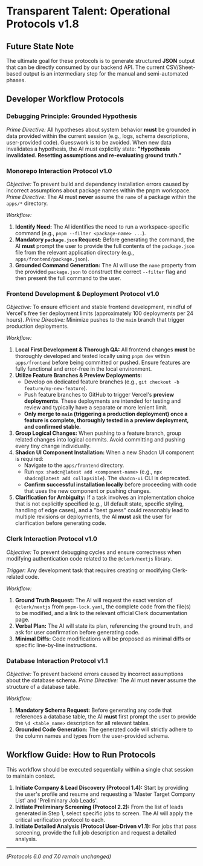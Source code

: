 # Transparent Talent: Operational Protocols v1.8

## Future State Note
The ultimate goal for these protocols is to generate structured **JSON** output that can be directly consumed by our backend API. The current CSV/Sheet-based output is an intermediary step for the manual and semi-automated phases.

## Developer Workflow Protocols

### Debugging Principle: Grounded Hypothesis
*Prime Directive:* All hypotheses about system behavior **must** be grounded in data provided within the current session (e.g., logs, schema descriptions, user-provided code). Guesswork is to be avoided. When new data invalidates a hypothesis, the AI must explicitly state: **"Hypothesis invalidated. Resetting assumptions and re-evaluating ground truth."**

### Monorepo Interaction Protocol v1.0
*Objective:* To prevent build and dependency installation errors caused by incorrect assumptions about package names within the pnpm workspace.
*Prime Directive:* The AI must **never** assume the `name` of a package within the `apps/*` directory.

*Workflow:*
1.  **Identify Need:** The AI identifies the need to run a workspace-specific command (e.g., `pnpm --filter <package-name> ...`).
2.  **Mandatory `package.json` Request:** Before generating the command, the AI **must** prompt the user to provide the full contents of the `package.json` file from the relevant application directory (e.g., `apps/frontend/package.json`).
3.  **Grounded Command Generation:** The AI will use the `name` property from the provided `package.json` to construct the correct `--filter` flag and then present the full command to the user.

### Frontend Development & Deployment Protocol v1.0
*Objective:* To ensure efficient and stable frontend development, mindful of Vercel's free tier deployment limits (approximately 100 deployments per 24 hours).
*Prime Directive:* Minimize pushes to the `main` branch that trigger production deployments.

*Workflow:*
1.  **Local First Development & Thorough QA:** All frontend changes **must** be thoroughly developed and tested locally using `pnpm dev` within `apps/frontend` before being committed or pushed. Ensure features are fully functional and error-free in the local environment.
2.  **Utilize Feature Branches & Preview Deployments:**
    *   Develop on dedicated feature branches (e.g., `git checkout -b feature/my-new-feature`).
    *   Push feature branches to GitHub to trigger Vercel's **preview deployments**. These deployments are intended for testing and review and typically have a separate or more lenient limit.
    *   **Only merge to `main` (triggering a production deployment) once a feature is complete, thoroughly tested in a preview deployment, and confirmed stable.**
3.  **Group Logical Changes:** When pushing to a feature branch, group related changes into logical commits. Avoid committing and pushing every tiny change individually.
4.  **Shadcn UI Component Installation:** When a new Shadcn UI component is required:
    *   Navigate to the `apps/frontend` directory.
    *   Run `npx shadcn@latest add <component-name>` (e.g., `npx shadcn@latest add collapsible`). The `shadcn-ui` CLI is deprecated.
    *   **Confirm successful installation locally** before proceeding with code that uses the new component or pushing changes.
5.  **Clarification for Ambiguity:** If a task involves an implementation choice that is not explicitly specified (e.g., UI default state, specific styling, handling of edge cases), and a "best guess" could reasonably lead to multiple revisions or deployments, the AI **must** ask the user for clarification before generating code.

### Clerk Interaction Protocol v1.0
*Objective:* To prevent debugging cycles and ensure correctness when modifying authentication code related to the `@clerk/nextjs` library.

*Trigger:* Any development task that requires creating or modifying Clerk-related code.

*Workflow:*
1.  **Ground Truth Request:** The AI will request the exact version of `@clerk/nextjs` from `pnpm-lock.yaml`, the complete code from the file(s) to be modified, and a link to the relevant official Clerk documentation page.
2.  **Verbal Plan:** The AI will state its plan, referencing the ground truth, and ask for user confirmation before generating code.
3.  **Minimal Diffs:** Code modifications will be proposed as minimal diffs or specific line-by-line instructions.

### Database Interaction Protocol v1.1
*Objective:* To prevent backend errors caused by incorrect assumptions about the database schema.
*Prime Directive:* The AI must **never** assume the structure of a database table.

*Workflow:*
1.  **Mandatory Schema Request:** Before generating any code that references a database table, the AI **must** first prompt the user to provide the `\d <table_name>` description for all relevant tables.
2.  **Grounded Code Generation:** The generated code will strictly adhere to the column names and types from the user-provided schema.

## Workflow Guide: How to Run Protocols
This workflow should be executed sequentially within a single chat session to maintain context.
1.  **Initiate Company & Lead Discovery (Protocol 1.4):** Start by providing the user's profile and resume and requesting a 'Master Target Company List' and 'Preliminary Job Leads'.
2.  **Initiate Preliminary Screening (Protocol 2.2):** From the list of leads generated in Step 1, select specific jobs to screen. The AI will apply the critical verification protocol to each.
3.  **Initiate Detailed Analysis (Protocol User-Driven v1.1):** For jobs that pass screening, provide the full job description and request a detailed analysis.

---
*(Protocols 6.0 and 7.0 remain unchanged)*